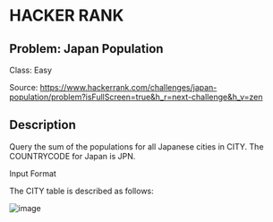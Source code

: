 # HACKER RANK
## Problem: Japan Population
Class: Easy

Source: https://www.hackerrank.com/challenges/japan-population/problem?isFullScreen=true&h_r=next-challenge&h_v=zen

## Description
Query the sum of the populations for all Japanese cities in CITY. The COUNTRYCODE for Japan is JPN.

Input Format

The CITY table is described as follows:

![image](https://s3.amazonaws.com/hr-challenge-images/8137/1449729804-f21d187d0f-CITY.jpg)
